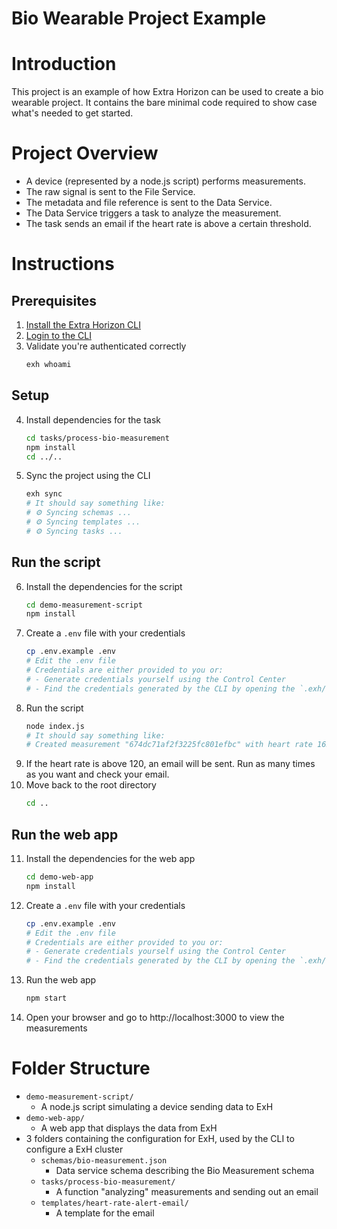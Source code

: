# Bio Wearable Project Example

# Introduction
This project is an example of how Extra Horizon can be used to create a bio wearable project.
It contains the bare minimal code required to show case what's needed to get started.

# Project Overview
- A device (represented by a node.js script) performs measurements.
- The raw signal is sent to the File Service.
- The metadata and file reference is sent to the Data Service.
- The Data Service triggers a task to analyze the measurement.
- The task sends an email if the heart rate is above a certain threshold.

# Instructions

## Prerequisites
1. [Install the Extra Horizon CLI](https://docs.extrahorizon.com/cli/readme/installation)
2. [Login to the CLI](https://docs.extrahorizon.com/cli/readme/login)
3. Validate you're authenticated correctly
    ```bash
    exh whoami
    ```

## Setup
4. Install dependencies for the task
    ```bash
    cd tasks/process-bio-measurement
    npm install
    cd ../..
    ```
5. Sync the project using the CLI
    ```bash
    exh sync
    # It should say something like:
    # ⚙️ Syncing schemas ...
    # ⚙️ Syncing templates ...
    # ⚙️ Syncing tasks ...
    ```


## Run the script
6. Install the dependencies for the script
    ```bash
    cd demo-measurement-script
    npm install
    ```
7. Create a `.env` file with your credentials
    ```bash
    cp .env.example .env
    # Edit the .env file
    # Credentials are either provided to you or:
    # - Generate credentials yourself using the Control Center
    # - Find the credentials generated by the CLI by opening the `.exh/credentials` file in your home directory
    ```
8. Run the script
    ```bash
    node index.js
    # It should say something like:
    # Created measurement "674dc71af2f3225fc801efbc" with heart rate 165, heart rate variability 91, and temperature 36
    ```
9. If the heart rate is above 120, an email will be sent. Run as many times as you want and check your email.
10. Move back to the root directory
    ```bash
    cd ..
    ```

## Run the web app
11. Install the dependencies for the web app
    ```bash
    cd demo-web-app
    npm install
    ```
12. Create a `.env` file with your credentials
    ```bash
    cp .env.example .env
    # Edit the .env file
    # Credentials are either provided to you or:
    # - Generate credentials yourself using the Control Center
    # - Find the credentials generated by the CLI by opening the `.exh/credentials` file in your home directory
    ```
13. Run the web app
    ```bash
    npm start
    ```
14. Open your browser and go to http://localhost:3000 to view the measurements

# Folder Structure
- `demo-measurement-script/`
  - A node.js script simulating a device sending data to ExH
- `demo-web-app/`
  - A web app that displays the data from ExH
- 3 folders containing the configuration for ExH, used by the CLI to configure a ExH cluster
  - `schemas/bio-measurement.json`
    - Data service schema describing the Bio Measurement schema
  - `tasks/process-bio-measurement/`
    - A function "analyzing" measurements and sending out an email
  - `templates/heart-rate-alert-email/`
    - A template for the email

